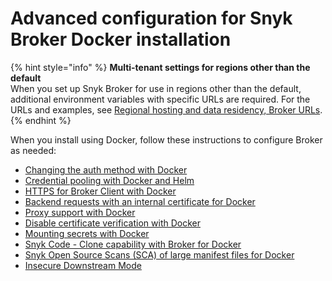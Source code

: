 # Advanced configuration for Snyk Broker Docker installation



{% hint style="info" %}
**Multi-tenant settings for regions other than the default**\
When you set up Snyk Broker for use in regions other than the default, additional environment variables with specific URLs are required. For the URLs and examples, see [Regional hosting and data residency, Broker URLs](https://docs.snyk.io/working-with-snyk/regional-hosting-and-data-residency#broker-urls).
{% endhint %}

When you install using Docker, follow these instructions to configure Broker as needed:

* [Changing the auth method with Docker](changing-the-auth-method-with-docker.md)
* [Credential pooling with Docker and Helm](credential-pooling-with-docker-and-helm.md)
* [HTTPS for Broker Client with Docker](https-for-broker-client-with-docker.md)
* [Backend requests with an internal certificate for Docker](backend-requests-with-an-internal-certificate-for-docker.md)
* [Proxy support with Docker](proxy-support-with-docker.md)
* [Disable certificate verification with Docker](disable-certificate-verification-with-docker.md)
* [Mounting secrets with Docker](mounting-secrets-with-docker.md)
* [Snyk Code - Clone capability with Broker for Docker](git-clone-through-broker.md)
* [Snyk Open Source Scans (SCA) of large manifest files for Docker](snyk-open-source-scans-sca-of-large-manifest-files-docker-setup.md)
* [Insecure Downstream Mode](insecure-downstream-mode.md)

